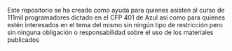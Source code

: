 Este repositorio se ha creado como ayuda para quienes asisten al curso de 111mil programadores dictado en el CFP 401 de Azul así como para quienes estén interesados en el tema del mismo sin ningún tipo de restricción pero sin ninguna obligación o responsabilidad sobre el uso de los materiales publicados

